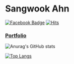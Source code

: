 # Sangwook Ahn
[![Facebook Badge](https://img.shields.io/badge/facebook-1877f2?style=flat-square&logo=facebook&logoColor=white&link=https://www.facebook.com/sangwook)](https://www.facebook.com/sangwook924)
[![Hits](https://hits.seeyoufarm.com/api/count/incr/badge.svg?url=https%3A%2F%2Fgithub.com%2Ftkddnr924)](https://hits.seeyoufarm.com)

### [Portfolio](https://tkddnr924.github.io/)

![Anurag's GitHub stats](https://github-readme-stats.vercel.app/api?username=tkddnr924&show_icons=true&theme=solarized-light)

[![Top Langs](https://github-readme-stats.vercel.app/api/top-langs/?username=tkddnr924&layout=compact)](https://github.com/anuraghazra/github-readme-stats)
